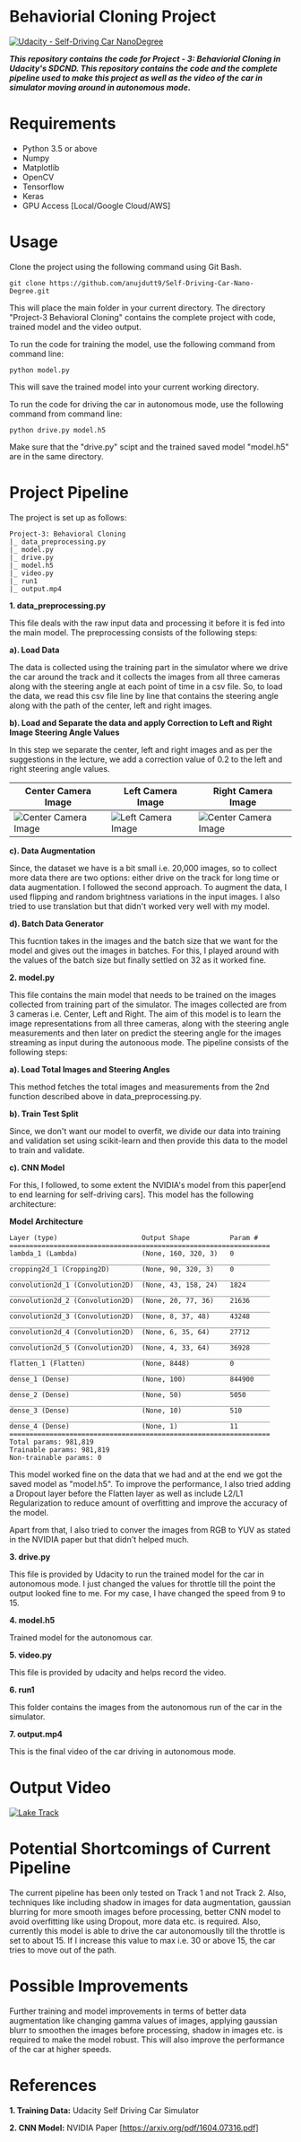 # Behaviorial Cloning Project

[![Udacity - Self-Driving Car NanoDegree](https://s3.amazonaws.com/udacity-sdc/github/shield-carnd.svg)](http://www.udacity.com/drive)

***This repository contains the code for Project - 3: Behaviorial Cloning in Udacity's SDCND. This repository contains the code and the complete pipeline used to make this project as well as the video of the car in simulator moving around in autonomous mode.***


# Requirements

* Python 3.5 or above
* Numpy
* Matplotlib
* OpenCV
* Tensorflow
* Keras
* GPU Access [Local/Google Cloud/AWS]

# Usage

Clone the project using the following command using Git Bash.

```
git clone https://github.com/anujdutt9/Self-Driving-Car-Nano-Degree.git
```

This will place the main folder in your current directory. The directory "Project-3 Behavioral Cloning" contains the complete project with code, trained model and the video output.

To run the code for training the model, use the following command from command line:

```
python model.py
```

This will save the trained model into your current working directory.

To run the code for driving the car in autonomous mode, use the following command from command line:

```
python drive.py model.h5
```

Make sure that the "drive.py" scipt and the trained saved model "model.h5" are in the same directory.


# Project Pipeline

The project is set up as follows:

```
Project-3: Behavioral Cloning
|_ data_preprocessing.py
|_ model.py
|_ drive.py
|_ model.h5
|_ video.py
|_ run1
|_ output.mp4
```

**1. data_preprocessing.py**

This file deals with the raw input data and processing it before it is fed into the main model. The preprocessing consists of the following steps:

**a). Load Data**

The data is collected using the training part in the simulator where we drive the car around the track and it collects the images from all three cameras along with the steering angle at each point of time in a csv file. So, to load the data, we read this csv file line by line that contains the steering angle along with the path of the center, left and right images.

**b). Load and Separate the data and apply Correction to Left and Right Image Steering Angle Values**

In this step we separate the center, left and right images and as per the suggestions in the lecture, we add a correction value of 0.2 to the left and right steering angle values.

|**Center Camera Image**|**Left Camera Image**|**Right Camera Image**|
| --------------------- | ------------------- | -------------------- |
|![Center Camera Image](Images/center.jpg "Center Image")|![Left Camera Image](Images/left.jpg "Left Image")|![Center Camera Image](Images/right.jpg "Right Image")|

**c). Data Augmentation**

Since, the dataset we have is a bit small i.e. 20,000 images, so to collect more data there are two options: either drive on the track for long time or data augmentation. I followed the second approach.
To augment the data, I used flipping and random brightness variations in the input images. I also tried to use translation but that didn't worked very well with my model.

**d). Batch Data Generator**

This fucntion takes in the images and the batch size that we want for the model and gives out the images in batches. For this, I played around with the values of the batch size but finally settled on 32 as it worked fine.

**2. model.py**

This file contains the main model that needs to be trained on the images collected from training part of the simulator. The images collected are from 3 cameras i.e. Center, Left and Right. The aim of this model is to learn the image representations from all three cameras, along with the steering angle measurements and then later on predict the steering angle for the images streaming as input during the autonoous mode. The pipeline consists of the following steps:

**a). Load Total Images and Steering Angles**

This method fetches the total images and measurements from the 2nd function described above in data_preprocessing.py.

**b). Train Test Split**

Since, we don't want our model to overfit, we divide our data into training and validation set using scikit-learn and then provide this data to the model to train and validate.

**c). CNN Model**

For this, I followed, to some extent the NVIDIA's model from this paper[end to end learning for self-driving cars]. This model has the following architecture:

**Model Architecture**

```
Layer (type)                     Output Shape          Param #                          
=================================================================
lambda_1 (Lambda)                (None, 160, 320, 3)   0                      
_________________________________________________________________
cropping2d_1 (Cropping2D)        (None, 90, 320, 3)    0                            
_________________________________________________________________
convolution2d_1 (Convolution2D)  (None, 43, 158, 24)   1824                     
_________________________________________________________________
convolution2d_2 (Convolution2D)  (None, 20, 77, 36)    21636                 
_________________________________________________________________
convolution2d_3 (Convolution2D)  (None, 8, 37, 48)     43248                 
_________________________________________________________________
convolution2d_4 (Convolution2D)  (None, 6, 35, 64)     27712                 
_________________________________________________________________
convolution2d_5 (Convolution2D)  (None, 4, 33, 64)     36928                 
_________________________________________________________________
flatten_1 (Flatten)              (None, 8448)          0                     
_________________________________________________________________
dense_1 (Dense)                  (None, 100)           844900                      
_________________________________________________________________
dense_2 (Dense)                  (None, 50)            5050                          
_________________________________________________________________
dense_3 (Dense)                  (None, 10)            510                           
_________________________________________________________________
dense_4 (Dense)                  (None, 1)             11                            
=================================================================
Total params: 981,819
Trainable params: 981,819
Non-trainable params: 0
```

This model worked fine on the data that we had and at the end we got the saved model as "model.h5". To improve the performance, I also tried adding a Dropout layer before the Flatten layer as well as include L2/L1 Regularization to reduce amount of overfitting and improve the accuracy of the model.

Apart from that, I also tried to conver the images from RGB to YUV as stated in the NVIDIA paper but that didn't helped much.

**3. drive.py**

This file is provided by Udacity to run the trained model for the car in autonomous mode. I just changed the values for throttle till the point the output looked fine to me. For my case, I have changed the speed from 9 to 15.

**4. model.h5**

Trained model for the autonomous car.

**5. video.py**

This file is provided by udacity and helps record the video.

**6. run1**

This folder contains the images from the autonomous run of the car in the simulator.

**7. output.mp4**

This is the final video of the car driving in autonomous mode.

# Output Video

[![Lake Track](https://img.youtube.com/vi/goXeydMyGrI/0.jpg)](https://www.youtube.com/watch?v=goXeydMyGrI)

# Potential Shortcomings of Current Pipeline

The current pipeline has been only tested on Track 1 and not Track 2. Also, techniques like including shadow in images for data augmentation, gaussian blurring for more smooth images before processing, better CNN model to avoid overfitting like using Dropout, more data etc. is required. Also, currently this model is able to drive the car autonomouslly till the throttle is set to about 15. If I increase this value to max i.e. 30 or above 15, the car tries to move out of the path.

# Possible Improvements

Further training and model improvements in terms of better data augmentation like changing gamma values of images, applying gaussian blurr to smoothen the images before processing, shadow in images etc. is required to make the model robust. This will also improve the performance of the car at higher speeds.

# References

**1. Training Data:** Udacity Self Driving Car Simulator

**2. CNN Model:** NVIDIA Paper [https://arxiv.org/pdf/1604.07316.pdf]
